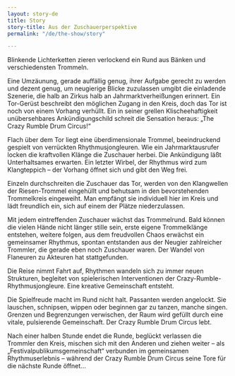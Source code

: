 ```yaml
---
layout: story-de
title: Story
story-title: Aus der Zuschauerperspektive
permalink: "/de/the-show/story"

---
```

Blinkende Lichterketten zieren verlockend ein Rund aus Bänken und verschiedensten Trommeln. 

Eine Umzäunung, gerade auffällig genug, ihrer Aufgabe gerecht zu werden und dezent genug, um neugierige Blicke zuzulassen umgibt die einladende Szenerie, die halb an Zirkus halb an Jahrmarktverheißungen erinnert. Ein Tor-Gerüst beschreibt den möglichen Zugang in den Kreis, doch das Tor ist noch von einem Vorhang verhüllt. Ein in seiner grellen Klischeehaftigkeit unübersehbares Ankündigungschild schreit die Sensation heraus: „The Crazy Rumble Drum Circus!“ 

Flach über dem Tor liegt eine überdimensionale Trommel, beeindruckend gespielt von verrückten Rhythmusjongleuren. Wie ein Jahrmarktausrufer locken die kraftvollen Klänge die Zuschauer herbei. Die Ankündigung läßt Unterhaltsames erwarten. Ein letzter Wirbel, der Rhythmus wird zum Klangteppich – der Vorhang öffnet sich und gibt den Weg frei. 

Einzeln durchschreiten die Zuschauer das Tor, werden von den Klangwellen der Riesen-Trommel eingehüllt und behutsam in den bevorstehenden Trommelkreis eingeweiht. Man empfängt sie individuell hier im Kreis und lädt freundlich ein, sich auf einem der Plätze niederzulassen. 

Mit jedem eintreffenden Zuschauer wächst das Trommelrund. Bald können die vielen Hände nicht länger stille sein, erste eigene Trommelklänge entstehen, weitere folgen, aus dem freudvollen Chaos erwächst ein gemeinsamer Rhythmus, spontan entstanden aus der Neugier zahlreicher Trommler, die gerade eben noch Zuschauer waren. Der Wandel von Flaneuren zu Akteuren hat stattgefunden. 

Die Reise nimmt Fahrt auf, Rhythmen wandeln sich zu immer neuen Strukturen, begleitet von spielerischen Interventionen der Crazy-Rumble-Rhythmusjongleure. Eine kreative Gemeinschaft entsteht. 

Die Spielfreude macht im Rund nicht halt. Passanten werden angelockt. Sie lauschen, schnipsen, wippen oder beginnen gar zu tanzen, manche singen. Grenzen und Begrenzungen verwischen, der Raum wird gefüllt durch eine vitale, pulsierende Gemeinschaft. Der Crazy Rumble Drum Circus lebt. 

Nach einer halben Stunde endet die Runde, beglückt verlassen die Trommler den Kreis, mischen sich mit den Anderen und ziehen weiter – als „Festivalpublikumsgemeinschaft“ verbunden im gemeinsamen Rhythmuserlebnis – während der Crazy Rumble Drum Circus seine Tore für die nächste Runde öffnet... 